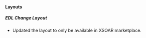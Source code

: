 
#### Layouts
##### EDL Change Layout
- Updated the layout to only be available in XSOAR marketplace.
